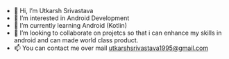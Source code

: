- 👋 Hi, I’m Utkarsh Srivastava
- 👀 I’m interested in Android Development
- 🌱 I’m currently learning Android (Kotlin)
- 💞️ I’m looking to collaborate on projetcs so that i can enhance my skills in android and can made world class product.
- 📫 You can contact me over mail utkarshsrivastava1995@gmail.com

<!---
UTKARSHSRIVASTAVA1995/UTKARSHSRIVASTAVA1995 is a ✨ special ✨ repository because its `README.md` (this file) appears on your GitHub profile.
You can click the Preview link to take a look at your changes.
--->
